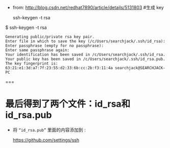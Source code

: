 - from: http://blog.csdn.net/redhat7890/article/details/5131803
#生成 key

    ssh-keygen -t rsa
> 
$ ssh-keygen -t rsa

    Generating public/private rsa key pair.
    Enter file in which to save the key (/c/Users/searchjack/.ssh/id_rsa):
    Enter passphrase (empty for no passphrase):
    Enter same passphrase again:
    Your identification has been saved in /c/Users/searchjack/.ssh/id_rsa.
    Your public key has been saved in /c/Users/searchjack/.ssh/id_rsa.pub.
    The key fingerprint is:
    63:21:e1:3d:a7:7f:23:55:d2:33:6b:cc:2b:f3:11:4a searchjack@SEARCHJACK-PC

===


# 最后得到了两个文件：id_rsa和id_rsa.pub

- 将 ```“id_rsa.pub”``` 里面的内容添加到 :

    https://github.com/settings/ssh
